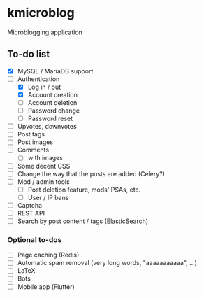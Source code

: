 # kmicroblog
Microblogging application

## To-do list
- [x] MySQL / MariaDB support
- [ ] Authentication
    * [x] Log in / out
    * [x] Account creation
    * [ ] Account deletion
    * [ ] Password change
    * [ ] Password reset
- [ ] Upvotes, downvotes
- [ ] Post tags
- [ ] Post images
- [ ] Comments
    * [ ] with images
- [ ] Some decent CSS
- [ ] Change the way that the posts are added (Celery?)
- [ ] Mod / admin tools
    * [ ] Post deletion feature, mods' PSAs, etc.
    * [ ] User / IP bans
- [ ] Captcha
- [ ] REST API
- [ ] Search by post content / tags (ElasticSearch)

### Optional to-dos
- [ ] Page caching (Redis)
- [ ] Automatic spam removal (very long words, "aaaaaaaaaaa", ...)
- [ ] LaTeX
- [ ] Bots
- [ ] Mobile app (Flutter)
